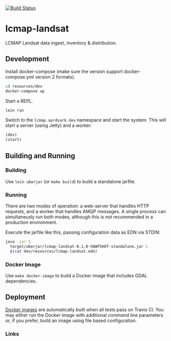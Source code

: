 [![Build Status](https://travis-ci.org/USGS-EROS/lcmap-landsat.svg?branch=develop)](https://travis-ci.org/USGS-EROS/lcmap-landsat)

<!-- Add the clojars badge once this project is actually pushed there -->
<!--[![Clojars Project][clojars-badge]][clojars]-->

# lcmap-landsat

LCMAP Landsat data ingest, inventory &amp; distribution.

## Development

Install docker-compose (make sure the version support docker-compose.yml version 2 formats).

```bash
cd resources/dev
docker-compose up
```

Start a REPL.

```bash
lein run
```

Switch to the `lcmap.aardvark.dev` namespace and start the system. This
will start a server (using Jetty) and a worker.

```clojure
(dev)
(start)
```

## Building and Running


### Building

Use `lein uberjar` (or `make build`) to build a standalone jarfile.

### Running

There are two modes of operation: a web-server that handles HTTP requests, and a worker that handles AMQP messages. A single process can simultaneusly run both modes, although this is not recommended in a production environment.

Execute the jarfile like this, passing configuration data as EDN via STDIN:

```bash
java -jar \
  target/uberjar/lcmap-landsat-0.1.0-SNAPSHOT-standalone.jar \
  $(cat dev/resources/lcmap-landsat.edn)
```

### Docker Image

Use `make docker-image` to build a Docker image that includes GDAL dependencies.

## Deployment

[Docker images][2] are automatically built when all tests pass on Travis CI. You may either run the Docker image with additional command line parameters or, if you prefer, build an image using file based configuration.

### Links

[1]:https://github.com/USGS-EROS/lcmap-landsat/blob/develop/resources/shared/lcmap-landsat.edn "Configuration File"
[2]:https://hub.docker.com/r/usgseros/lcmap-landsat/ "Docker Image"
